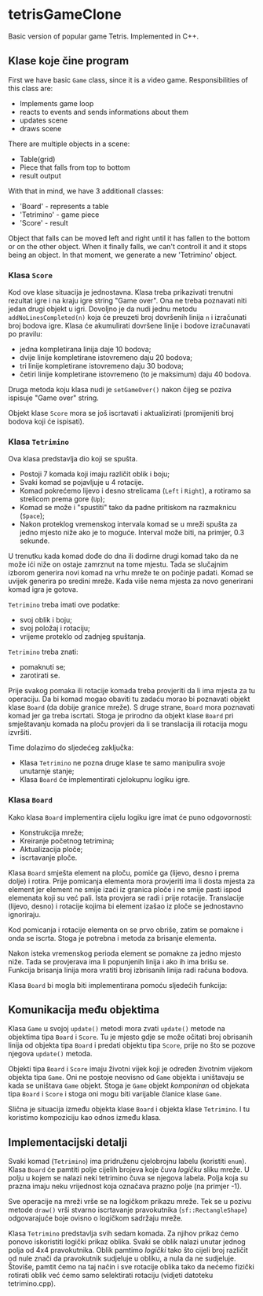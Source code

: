 # tetrisGameClone
Basic version of popular game Tetris. Implemented in C++.

## Klase koje čine program

First we have basic `Game` class, since it is a video game.
Responsibilities of this class are:

- Implements game loop
- reacts to events and sends informations about them
- updates scene
- draws scene

There are multiple objects in a scene:
- Table(grid) 
- Piece that falls from top to bottom
- result output

With that in mind, we have 3 additionall classes:
- 'Board' - represents a table
- 'Tetrimino' - game piece
- 'Score' - result


Object that falls can be moved left and right until it has fallen to the bottom or on the other object. 
When it finally falls, we can't controll it and it stops being an object.
In that moment, we generate a new 'Tetrimino' object.

### Klasa `Score`

Kod ove klase situacija je jednostavna. Klasa treba prikazivati
trenutni rezultat igre i na kraju igre string "Game over". Ona ne treba
poznavati niti jedan drugi objekt u igri. Dovoljno je da nudi jednu
metodu `addNoLinesCompleted(n)` koja će preuzeti broj dovršenih linija
`n` i izračunati broj bodova igre. Klasa će akumulirati dovršene linije
i bodove izračunavati po pravilu:

- jedna kompletirana linija daje 10 bodova;
- dvije linije kompletirane istovremeno daju 20 bodova;   
- tri linije kompletirane istovremeno daju 30 bodova;   
- četiri  linije kompletirane istovremeno (to je maksimum) daju 40 bodova.

Druga metoda koju klasa nudi je `setGameOver()` nakon čijeg se poziva
ispisuje "Game over" string.

Objekt klase `Score` mora se još  iscrtavati i aktualizirati (promijeniti broj bodova koji će ispisati).


###  Klasa `Tetrimino`

Ova klasa predstavlja dio koji se spušta.

- Postoji 7 komada koji imaju različit oblik i boju;
- Svaki komad se pojavljuje u 4 rotacije.
- Komad pokrećemo lijevo i desno strelicama (`Left` i `Right`), a
rotiramo sa strelicom prema gore (`Up`);
- Komad se može i "spustiti" tako da padne pritiskom na razmaknicu
(`Space`);
- Nakon proteklog vremenskog intervala komad se u mreži spušta za jedno
mjesto niže ako je to moguće. Interval može biti, na primjer, 0.3 sekunde.

U trenutku kada komad dođe do dna ili dodirne drugi komad tako da ne može
ići niže on ostaje zamrznut na tome mjestu. Tada se slučajnim izborom generira novi komad na vrhu mreže te on počinje padati. Komad se uvijek
 generira  po sredini mreže. Kada više nema mjesta za novo generirani
 komad igra je gotova.

 `Tetrimino` treba imati ove podatke:
 - svoj oblik i boju;
 - svoj položaj i rotaciju;
 - vrijeme proteklo od zadnjeg spuštanja.

`Tetrimino` treba znati:
  - pomaknuti se;
  - zarotirati se.

Prije svakog pomaka ili rotacije komada treba provjeriti da li ima mjesta
za tu operaciju. Da bi komad mogao obaviti tu zadaću morao bi poznavati
objekt klase `Board` (da dobije granice mreže). S druge strane, `Board`
mora poznavati komad jer ga treba iscrtati. Stoga je prirodno da objekt klase `Board` pri smještavanju komada na ploču provjeri da li se translacija ili rotacija mogu izvršiti.

Time dolazimo do sljedećeg zaključka:
- Klasa `Tetrimino` ne pozna druge klase te samo manipulira svoje
unutarnje stanje;
- Klasa `Board` će implementirati cjelokupnu logiku igre.

### Klasa `Board`

Kako klasa `Board` implementira cijelu logiku igre imat će puno
odgovornosti:

- Konstrukcija mreže;
- Kreiranje početnog tetrimina;
- Aktualizacija ploče;
- iscrtavanje ploče.

Klasa `Board` smješta element na ploču, pomiće ga (lijevo, desno i
prema dolje) i rotira. Prije pomicanja elementa mora provjeriti ima li
dosta mjesta za element jer element ne smije izaći iz granica ploče i
ne smije pasti ispod elemenata koji su već pali. Ista provjera se radi
i prije rotacije. Translacije (lijevo, desno) i rotacije kojima bi
element izašao iz ploče se jednostavno ignoriraju.

Kod pomicanja i rotacije elementa on se prvo obriše, zatim se pomakne
i onda se iscrta. Stoga je potrebna i metoda za brisanje elementa.

Nakon isteka vremenskog perioda element se pomakne za jedno mjesto
niže. Tada se provjerava ima li popunjenih linija i ako ih ima brišu
se. Funkcija brisanja linija mora vratiti broj izbrisanih linija radi
računa bodova.  

Klasa  `Board` bi mogla biti implementirana pomoću sljedećih funkcija:

## Komunikacija među objektima

Klasa `Game` u svojoj `update()` metodi mora zvati `update()` metode
na objektima tipa `Board` i  `Score`. Tu je mjesto gdje se može
očitati broj obrisanih linija od objekta  tipa `Board` i predati
objektu tipa `Score`, prije no što se pozove njegova `update()` metoda.

Objekti tipa `Board` i  `Score` imaju životni vijek koji je određen
životnim vijekom objekta tipa `Game`. Oni ne postoje neovisno od
`Game` objekta i uništavaju se kada se uništava `Game` objekt.
Stoga je `Game` objekt *komponiran* od objekata tipa `Board` i
 `Score` i stoga oni mogu biti varijable članice klase  `Game`.

Slična je situacija između objekta klase `Board` i objekta klase
`Tetrimino`. I tu koristimo kompoziciju kao odnos između klasa.


## Implementacijski detalji

Svaki komad (`Tetrimino`) ima pridruženu cjelobrojnu labelu
(koristiti `enum`). Klasa `Board` će pamtiti polje cijelih brojeva
koje čuva *logičku* sliku mreže. U polju u kojem se nalazi neki
tetrimino čuva se njegova labela. Polja koja su prazna imaju neku
vrijednost koja označava prazno polje (na primjer -1).

Sve operacije na mreži vrše se na logičkom prikazu mreže. Tek se u
pozivu metode `draw()` vrši stvarno iscrtavanje pravokutnika
(`sf::RectangleShape`) odgovarajuće boje ovisno o logičkom sadržaju
mreže.

Klasa `Tetrimino` predstavlja svih sedam komada. Za njihov prikaz
ćemo ponovo iskoristiti logički prikaz oblika. Svaki se oblik
 nalazi unutar jednog polja od 4x4 pravokutnika.
Oblik pamtimo *logički* tako što cijeli broj različit od nule znači
da pravokutnik sudjeluje u obliku, a nula da ne sudjeluje. Štoviše,
pamtit ćemo na taj način i sve rotacije oblika tako da nećemo fizički
rotirati oblik već ćemo samo selektirati rotaciju (vidjeti datoteku
  tetrimino.cpp).

